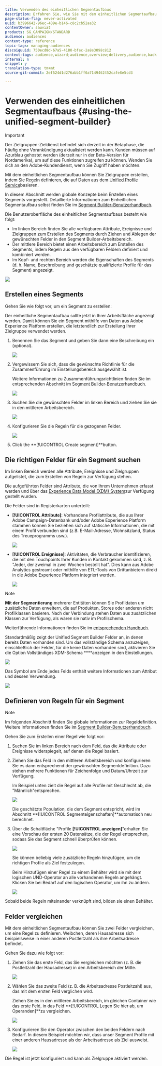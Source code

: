 ```yaml
---
title: Verwenden des einheitlichen Segmentaufbaus
description: Erfahren Sie, wie Sie mit dem einheitlichen Segmentaufbau Zielgruppen erstellen.
page-status-flag: never-activated
uuid: b3996642-96ec-489e-b146-c8c2cb52aa32
contentOwner: sauviat
products: SG_CAMPAIGN/STANDARD
audience: audiences
content-type: reference
topic-tags: managing-audiences
discoiquuid: 750ecd8d-67a5-4180-bfec-2a8e3098c812
context-tags: audience,wizard;audience,overview;delivery,audience,back
internal: n
snippet: y
translation-type: tm+mt
source-git-commit: 2ef524d1d276abb1ff0a7149462452cafe8e5cd3

---
```



# Verwenden des einheitlichen Segmentaufbaus {#using-the-unified-segment-builder}

>[!IMPORTANT]
>
>Der Zielgruppen-Zieldienst befindet sich derzeit in der Betaphase, die häufig ohne Vorankündigung aktualisiert werden kann. Kunden müssen auf Azurblau gehostet werden (derzeit nur in der Beta-Version für Nordamerika), um auf diese Funktionen zugreifen zu können. Wenden Sie sich an den Adobe-Kundendienst, wenn Sie Zugriff haben möchten.

Mit dem einheitlichen Segmentaufbau können Sie Zielgruppen erstellen, indem Sie Regeln definieren, die auf Daten aus dem [Unified Profile Service](https://www.adobe.io/apis/experienceplatform/home/profile-identity-segmentation.html)basieren.

In diesem Abschnitt werden globale Konzepte beim Erstellen eines Segments vorgestellt. Detaillierte Informationen zum Einheitlichen Segmentaufbau selbst finden Sie im [Segment Builder-Benutzerhandbuch](https://www.adobe.io/apis/experienceplatform/home/profile-identity-segmentation/profile-identity-segmentation-services.html#!api-specification/markdown/narrative/technical_overview/segmentation/segment-builder-guide.md).

Die Benutzeroberfläche des einheitlichen Segmentaufbaus besteht wie folgt:

* Im linken Bereich finden Sie alle verfügbaren Attribute, Ereignisse und Zielgruppen zum Erstellen des Segments durch Ziehen und Ablegen der gewünschten Felder in den Segment Builder-Arbeitsbereich.
* Der mittlere Bereich bietet einen Arbeitsbereich zum Erstellen des Segments, indem Regeln aus den verfügbaren Feldern definiert und kombiniert werden.
* Im Kopf- und rechten Bereich werden die Eigenschaften des Segments (d. h. Name, Beschreibung und geschätzte qualifizierte Profile für das Segment) angezeigt.

![](assets/aep_audiences_interface.png)

## Erstellen eines Segments

Gehen Sie wie folgt vor, um ein Segment zu erstellen:

Der einheitliche Segmentaufbau sollte jetzt in Ihrer Arbeitsfläche angezeigt werden. Damit können Sie ein Segment mithilfe von Daten aus Adobe Experience Platform erstellen, die letztendlich zur Erstellung Ihrer Zielgruppe verwendet werden.

1. Benennen Sie das Segment und geben Sie dann eine Beschreibung ein (optional).

   ![](assets/aep_audiences_creation_edit_name.png)

1. Vergewissern Sie sich, dass die gewünschte Richtlinie für die Zusammenführung im Einstellungsbereich ausgewählt ist.

   Weitere Informationen zu Zusammenführungsrichtlinien finden Sie im entsprechenden Abschnitt im [Segment Builder-Benutzerhandbuch](https://www.adobe.io/apis/experienceplatform/home/profile-identity-segmentation/profile-identity-segmentation-services.html#!api-specification/markdown/narrative/technical_overview/segmentation/segment-builder-guide.md).

   ![](assets/aep_audiences_mergepolicy.png)

1. Suchen Sie die gewünschten Felder im linken Bereich und ziehen Sie sie in den mittleren Arbeitsbereich.

   ![](assets/aep_audiences_dragfield.png)

1. Konfigurieren Sie die Regeln für die gezogenen Felder.

   ![](assets/aep_audiences_configure_rules.png)

1. Click the **[!UICONTROL Create segment]**button.

## Die richtigen Felder für ein Segment suchen

Im linken Bereich werden alle Attribute, Ereignisse und Zielgruppen aufgelistet, die zum Erstellen von Regeln zur Verfügung stehen.

Die aufgeführten Felder sind Attribute, die von Ihrem Unternehmen erfasst werden und über das [Experience Data Model (XDM) System](https://www.adobe.io/apis/experienceplatform/home/xdm.html)zur Verfügung gestellt wurden.

Die Felder sind in Registerkarten unterteilt:

* **[!UICONTROL Attribute]**: Vorhandene Profilattribute, die aus Ihrer Adobe Campaign-Datenbank und/oder Adobe Experience Platform stammen können Sie beziehen sich auf statische Informationen, die mit einem Profil verbunden sind (z.B. E-Mail-Adresse, Wohnsitzland, Status des Treueprogramms usw.).

   ![](assets/aep_audiences_attributestab.png)

* **[!UICONTROL Ereignisse]**: Aktivitäten, die Verbraucher identifizieren, die mit den Touchpoints Ihrer Kunden in Kontakt gekommen sind, z. B. &quot;Jeder, der zweimal in zwei Wochen bestellt hat&quot;. Dies kann aus Adobe Analytics gestreamt oder mithilfe von ETL-Tools von Drittanbietern direkt in die Adobe Experience Platform integriert werden.

   ![](assets/aep_audiences_eventstab.png)

>[!NOTE]
>
>**Mit der Segmentierung** mehrerer Entitäten können Sie Profildaten um zusätzliche Daten erweitern, die auf Produkten, Stores oder anderen nicht Profilklassen basieren. Nach der Verbindung stehen Daten aus zusätzlichen Klassen zur Verfügung, als wären sie nativ im Profilschema.
>
>Weiterführende Informationen finden Sie im [entsprechenden Handbuch](https://www.adobe.io/apis/experienceplatform/home/profile-identity-segmentation/profile-identity-segmentation-services.html#!api-specification/markdown/narrative/tutorials/segmentation/multi_entity_segmentation.md).

Standardmäßig zeigt der Unified Segment Builder Felder an, in denen bereits Daten vorhanden sind. Um das vollständige Schema anzuzeigen, einschließlich der Felder, für die keine Daten vorhanden sind, aktivieren Sie die Option Vollständiges XDM-Schema ****anzeigen in den Einstellungen.

![](assets/aep_audiences_populatedfields.png)

Das Symbol am Ende jedes Felds enthält weitere Informationen zum Attribut und dessen Verwendung.

![](assets/aep_audiences_isymbol.png)

## Definieren von Regeln für ein Segment

>[!NOTE]
>
>Im folgenden Abschnitt finden Sie globale Informationen zur Regeldefinition. Weitere Informationen finden Sie im [Segment Builder-Benutzerhandbuch](https://www.adobe.io/apis/experienceplatform/home/profile-identity-segmentation/profile-identity-segmentation-services.html#!api-specification/markdown/narrative/technical_overview/segmentation/segment-builder-guide.md).

Gehen Sie zum Erstellen einer Regel wie folgt vor:

1. Suchen Sie im linken Bereich nach dem Feld, das die Attribute oder Ereignisse widerspiegelt, auf denen die Regel basiert.

1. Ziehen Sie das Feld in den mittleren Arbeitsbereich und konfigurieren Sie es dann entsprechend der gewünschten Segmentdefinition. Dazu stehen mehrere Funktionen für Zeichenfolge und Datum/Uhrzeit zur Verfügung.

   Im Beispiel unten zielt die Regel auf alle Profile mit Geschlecht ab, die &quot;Männlich&quot;entsprechen.

   ![](assets/aep_audiences_malegender.png)

   Die geschätzte Population, die dem Segment entspricht, wird im Abschnitt **[!UICONTROL Segmenteigenschaften]**automatisch neu berechnet.

1. Über die Schaltfläche &quot;Profile **[!UICONTROL anzeigen]**&quot;erhalten Sie eine Vorschau der ersten 20 Datensätze, die der Regel entsprechen, sodass Sie das Segment schnell überprüfen können.

   ![](assets/aep_audiences_samplepreview.png)

   Sie können beliebig viele zusätzliche Regeln hinzufügen, um die richtigen Profile als Ziel festzulegen.

   Beim Hinzufügen einer Regel zu einem Behälter wird sie mit dem logischen UND-Operator an alle vorhandenen Regeln angehängt. Klicken Sie bei Bedarf auf den logischen Operator, um ihn zu ändern.

   ![](assets/aep_audiences_andoperator.png)

Sobald beide Regeln miteinander verknüpft sind, bilden sie einen Behälter.

## Felder vergleichen

Mit dem einheitlichen Segmentaufbau können Sie zwei Felder vergleichen, um eine Regel zu definieren. Weibchen, deren Hausadresse sich beispielsweise in einer anderen Postleitzahl als ihre Arbeitsadresse befindet.

Gehen Sie dazu wie folgt vor:

1. Ziehen Sie das erste Feld, das Sie vergleichen möchten (z. B. die Postleitzahl der Hausadresse) in den Arbeitsbereich der Mitte.

   ![](assets/aep_audiences_comparing_1.png)

1. Wählen Sie das zweite Feld (z. B. die Arbeitsadresse Postleitzahl) aus, das mit dem ersten Feld verglichen wird.

   Ziehen Sie es in den mittleren Arbeitsbereich, im gleichen Container wie das erste Feld, in das Feld **[!UICONTROL Legen Sie hier ab, um Operanden]**zu vergleichen.

   ![](assets/aep_audiences_comparing_2.png)

1. Konfigurieren Sie den Operator zwischen den beiden Feldern nach Bedarf. In diesem Beispiel möchten wir, dass unser Segment Profile mit einer anderen Hausadresse als der Arbeitsadresse als Ziel ausweist.

   ![](assets/aep_audiences_comparing_3.png)

Die Regel ist jetzt konfiguriert und kann als Zielgruppe aktiviert werden.
